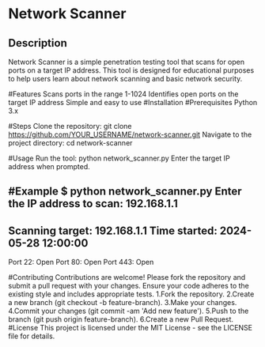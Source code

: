 # Network Scanner


## Description
Network Scanner is a simple penetration testing tool that scans for open ports on a target IP address. This tool is designed for educational purposes to help users learn about network scanning and basic network security.

#Features
Scans ports in the range 1-1024
Identifies open ports on the target IP address
Simple and easy to use
#Installation
 #Prerequisites
 Python 3.x

 #Steps
 Clone the repository:
 git clone https://github.com/YOUR_USERNAME/network-scanner.git
 Navigate to the project directory:
 cd network-scanner
 
 #Usage
Run the tool:
python network_scanner.py
Enter the target IP address when prompted.

#Example
$ python network_scanner.py
Enter the IP address to scan: 192.168.1.1
--------------------------------------------------
Scanning target: 192.168.1.1
Time started: 2024-05-28 12:00:00
--------------------------------------------------
Port 22: Open
Port 80: Open
Port 443: Open

#Contributing
Contributions are welcome! Please fork the repository and submit a pull request with your changes. Ensure your code adheres to the existing style and includes appropriate tests.
1.Fork the repository.
2.Create a new branch (git checkout -b feature-branch).
3.Make your changes.
4.Commit your changes (git commit -am 'Add new feature').
5.Push to the branch (git push origin feature-branch).
6.Create a new Pull Request.
#License
This project is licensed under the MIT License - see the LICENSE file for details.
